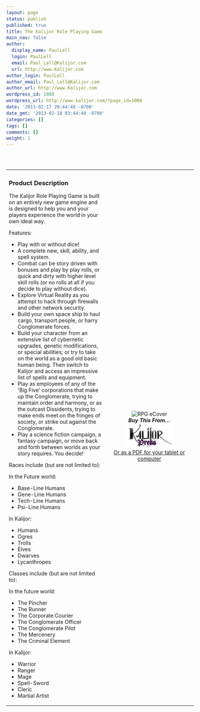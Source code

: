 ```yaml
---
layout: page
status: publish
published: true
title: The Kalijor Role Playing Game
main_nav: false
author:
  display_name: PaulLell
  login: PaulLell
  email: Paul_Lell@Kalijor.com
  url: http://www.Kalijor.com
author_login: PaulLell
author_email: Paul_Lell@Kalijor.com
author_url: http://www.Kalijor.com
wordpress_id: 1008
wordpress_url: http://www.kalijor.com/?page_id=1008
date: '2013-02-17 20:44:48 -0700'
date_gmt: '2013-02-18 03:44:48 -0700'
categories: []
tags: []
comments: []
weight: 1
---
```

&nbsp;

<table width="100%" align="left">
<tbody>
<tr>
<td align="left">
<h3>Product Description</h3>
The Kalijor Role Playing Game is built on an entirely new game engine and is designed to help you and your players experience the world in your own ideal way.

Features:

<ul>
<li>Play with or without dice!</li>
<li>A complete new, skill, ability, and spell system.</li>
<li>Combat can be story driven with bonuses and play by play rolls, or quick and dirty with higher level skill rolls (or no rolls at all if you decide to play without dice).</li>
<li>Explore Virtual Reality as you attempt to hack through firewalls and other network security.</li>
<li>Build your own space ship to haul cargo, transport people, or harry Conglomerate forces.</li>
<li>Build your character from an extensive list of cybernetic upgrades, genetic modifications, or special abilities; or try to take on the world as a good old basic human being. Then switch to Kalijor and access an impressive list of spells and equipment.</li>
<li>Play as employees of any of the 'Big Five' corporations that make up the Conglomerate, trying to maintain order and harmony, or as the outcast Dissidents, trying to make ends meet on the fringes of society, or strike out against the Conglomerate.</li>
<li>Play a science fiction campaign, a fantasy campaign, or move back and forth between worlds as your story requires. You decide!</li>
</ul>
Races include (but are not limited to):

In the Future world:

<ul>
<li>Base-Line Humans</li>
<li>Gene-Line Humans</li>
<li>Tech-Line Humans</li>
<li>Psi-Line Humans</li>
</ul>
In Kalijor:

<ul>
<li>Humans</li>
<li>Ogres</li>
<li>Trolls</li>
<li>Elves</li>
<li>Dwarves</li>
<li>Lycanthropes</li>
</ul>
Classes include (but are not limited to):

In the future world:

<ul>
<li>The Pincher</li>
<li>The Runner</li>
<li>The Corporate Courier</li>
<li>The Conglomerate Officer</li>
<li>The Conglomerate Pilot</li>
<li>The Mercenery</li>
<li>The Criminal Element</li>
</ul>
In Kalijor:

<ul>
<li>Warrior</li>
<li>Ranger</li>
<li>Mage</li>
<li>Spell-Sword</li>
<li>Cleric</li>
<li>Martial Artist</li>
</ul>
</td>
<td align="center" width="225"><img alt="RPG eCover" src="https://www.kalijor.com/wp-content/uploads/edd/2013/07/RPG-eCover.jpg" width="233" height="303" />

<div><strong><em>Buy This From&hellip;</em></strong></div>
<div style="padding-bottom: 6px;"><a href="http://www.lulu.com/shop/paul-lell/kalijor-rpg/paperback/product-21113906.html"><img alt="Buy From Us" src="/images/Kalijor_Press.png" border="0" /></a><br />
<a href="https://www.kalijor.com/downloads/the-kalijor-rpg-pdf">Or as a PDF for your tablet or computer</a></div>
</td>
</tr>
</tbody>
</table>
